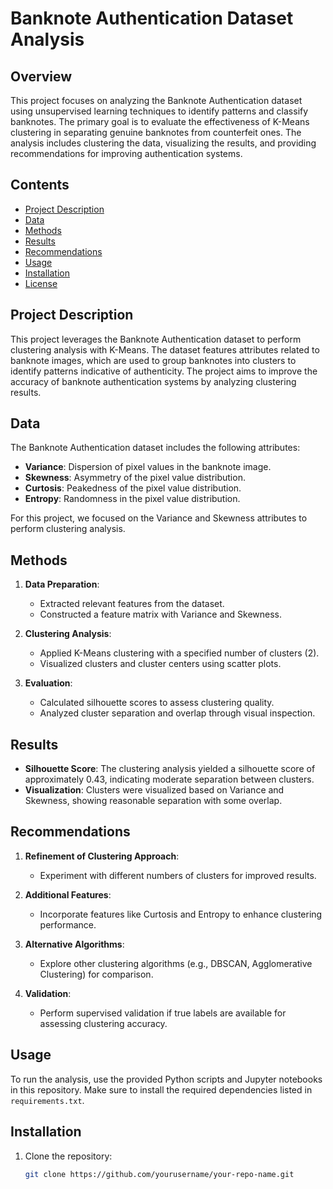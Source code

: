 # Banknote Authentication Dataset Analysis

## Overview

This project focuses on analyzing the Banknote Authentication dataset using unsupervised learning techniques to identify patterns and classify banknotes. The primary goal is to evaluate the effectiveness of K-Means clustering in separating genuine banknotes from counterfeit ones. The analysis includes clustering the data, visualizing the results, and providing recommendations for improving authentication systems.

## Contents

- [Project Description](#project-description)
- [Data](#data)
- [Methods](#methods)
- [Results](#results)
- [Recommendations](#recommendations)
- [Usage](#usage)
- [Installation](#installation)
- [License](#license)

## Project Description

This project leverages the Banknote Authentication dataset to perform clustering analysis with K-Means. The dataset features attributes related to banknote images, which are used to group banknotes into clusters to identify patterns indicative of authenticity. The project aims to improve the accuracy of banknote authentication systems by analyzing clustering results.

## Data

The Banknote Authentication dataset includes the following attributes:
- **Variance**: Dispersion of pixel values in the banknote image.
- **Skewness**: Asymmetry of the pixel value distribution.
- **Curtosis**: Peakedness of the pixel value distribution.
- **Entropy**: Randomness in the pixel value distribution.

For this project, we focused on the Variance and Skewness attributes to perform clustering analysis.

## Methods

1. **Data Preparation**:
   - Extracted relevant features from the dataset.
   - Constructed a feature matrix with Variance and Skewness.

2. **Clustering Analysis**:
   - Applied K-Means clustering with a specified number of clusters (2).
   - Visualized clusters and cluster centers using scatter plots.

3. **Evaluation**:
   - Calculated silhouette scores to assess clustering quality.
   - Analyzed cluster separation and overlap through visual inspection.

## Results

- **Silhouette Score**: The clustering analysis yielded a silhouette score of approximately 0.43, indicating moderate separation between clusters.
- **Visualization**: Clusters were visualized based on Variance and Skewness, showing reasonable separation with some overlap.

## Recommendations

1. **Refinement of Clustering Approach**:
   - Experiment with different numbers of clusters for improved results.

2. **Additional Features**:
   - Incorporate features like Curtosis and Entropy to enhance clustering performance.

3. **Alternative Algorithms**:
   - Explore other clustering algorithms (e.g., DBSCAN, Agglomerative Clustering) for comparison.

4. **Validation**:
   - Perform supervised validation if true labels are available for assessing clustering accuracy.

## Usage

To run the analysis, use the provided Python scripts and Jupyter notebooks in this repository. Make sure to install the required dependencies listed in `requirements.txt`.

## Installation

1. Clone the repository:
   ```bash
   git clone https://github.com/yourusername/your-repo-name.git
